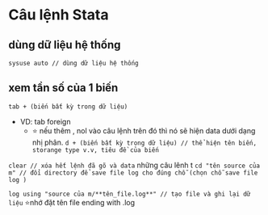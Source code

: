 # Câu lệnh Stata
## dùng dữ liệu hệ thống
`sysuse auto // dùng dữ liệu hệ thống` 
## xem tần số của 1 biến
`tab + (biến bất kỳ trong dữ liệu)` 
- VD: tab foreign
  - ⭐ nếu thêm , nol vào câu lệnh trên đó thì nó sẽ hiện data dưới dạng nhị phân.
`d + (biến bất kỳ trong dữ liệu) // thể hiện tên biến, storange type v.v, tiêu đề của biến`

`clear // xóa hết lệnh đã gõ và data`
những câu lênh t
`cd "tên source của m" // đổi directory để save file log cho đúng chỗ (chọn chỗ save file log )`

`log using "source của m/**tên_file.log**" // tạo file và ghi lại dữ liệu`
⭐nhớ đặt tên file ending with .log


